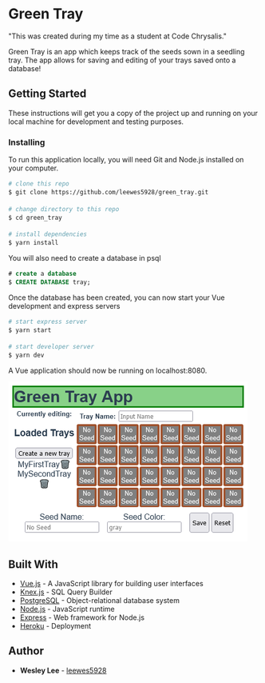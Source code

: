 # Green Tray
"This was created during my time as a student at Code Chrysalis."

Green Tray is an app which keeps track of the seeds sown in a seedling tray. The app allows for saving and editing of your trays saved onto a database!

## Getting Started

These instructions will get you a copy of the project up and running on your local machine for development and testing purposes.

### Installing

To run this application locally, you will need Git and Node.js installed on your computer.

```bash
# clone this repo
$ git clone https://github.com/leewes5928/green_tray.git

# change directory to this repo
$ cd green_tray

# install dependencies
$ yarn install
```

You will also need to create a database in psql

```SQL
# create a database
$ CREATE DATABASE tray;
```

Once the database has been created, you can now start your Vue development and express servers

```bash
# start express server
$ yarn start

# start developer server
$ yarn dev
```

A Vue application should now be running on localhost:8080.

<img src="./preview.png"/>

## Built With

- [Vue.js](https://vuejs.org/) - A JavaScript library for building user interfaces
- [Knex.js](https://knexjs.org/) - SQL Query Builder
- [PostgreSQL](https://www.postgresql.org/) - Object-relational database system
- [Node.js](https://nodejs.org/en/) - JavaScript runtime
- [Express](https://expressjs.com/) - Web framework for Node.js
- [Heroku](https://www.heroku.com/) - Deployment

## Author

- **Wesley Lee** - [leewes5928](https://github.com/leewes5928)
